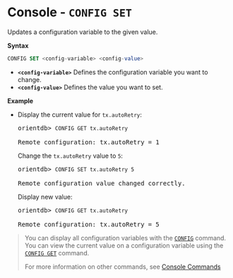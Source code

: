<!-- proofread 2015-01-07 SAM -->

# Console - `CONFIG SET`

Updates a configuration variable to the given value.

**Syntax**

```sql
CONFIG SET <config-variable> <config-value>
```
- **`<config-variable>`** Defines the configuration variable you want to change.
- **`<config-value>`** Defines the value you want to set.

**Example**

- Display the current value for `tx.autoRetry`:

  <pre>
  orientdb> <code class="lang-sql userinput">CONFIG GET tx.autoRetry</code>

  Remote configuration: tx.autoRetry = 1
  </pre>

  Change the `tx.autoRetry` value to `5`:

  <pre>
  orientdb> <code class="lang-sql userinput">CONFIG SET tx.autoRetry 5</code>

  Remote configuration value changed correctly.
  </pre>

  Display new value:

  <pre>
  orientdb> <code class="lang-sql userinput">CONFIG GET tx.autoRetry</code>

  Remote configuration: tx.autoRetry = 5
  </pre>

>You can display all configuration variables with the [`CONFIG`](Console-Command-Config.md) command.  You can view the current value on a configuration variable using the [`CONFIG GET`](Console-Command-Config-Get.md) command.
>
>For more information on other commands, see [Console Commands](Console-Commands.md)
